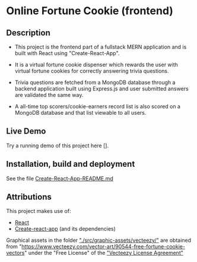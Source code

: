 # Online Fortune Cookie (frontend)

## Description
* This project is the frontend part of a fullstack MERN application and is built with React using "Create-React-App".

* It is a virtual fortune cookie dispenser which rewards the user with virtual fortune cookies for correctly answering trivia questions.

* Trivia questions are fetched from a MongoDB database through a backend application built using Express.js and user submitted answers are validated the same way.

* A all-time top scorers/cookie-earners record list is also scored on a MongoDB database and that list viewable to all users.

## Live Demo
Try a running demo of this project here [].

## Installation, build and deployment
See the file [Create-React-App-README.md](./Create-React-App-README.md)

## Attributions
This project makes use of:
* [React](https://github.com/facebook/react)
* [Create-react-app](https://github.com/facebook/create-react-app) (and its dependencies)

Graphical assets in the folder ["./src/graphic-assets/vecteezy/"](./src/graphic-assets/vecteezy/) are obtained from "https://www.vecteezy.com/vector-art/90544-free-fortune-cookie-vectors" under the "Free License" of the ["Vecteezy License Agreement"]() 
